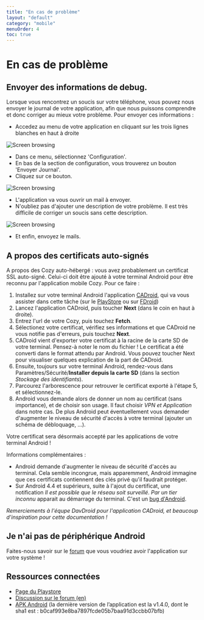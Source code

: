 ```yaml
---
title: "En cas de problème"
layout: "default"
category: "mobile"
menuOrder: 4
toc: true
---
```


# En cas de problème

## Envoyer des informations de debug.
Lorsque vous rencontrez un soucis sur votre téléphone, vous pouvez nous envoyer le journal de votre application, afin que nous puissons comprendre et donc corriger au mieux votre problème.
Pour envoyer ces informations :

 * Accedez au menu de votre application en cliquant sur les trois lignes blanches en haut à droite

![Screen browsing](/assets/images/mobile/logs_fr_01.png)

 * Dans ce menu, sélectionnez 'Configuration'.
 * En bas de la section de configuration, vous trouverez un bouton 'Envoyer Journal'.
 * Cliquez sur ce bouton.

![Screen browsing](/assets/images/mobile/logs_fr_02.png)

 * L'application va vous ouvrir un mail à envoyer.
 * N'oubliez pas d'ajouter une description de votre problème. Il est très difficile de corriger un soucis sans cette description.

![Screen browsing](/assets/images/mobile/logs_fr_03.png)

 * Et enfin, envoyez le mails.

## A propos des certificats auto-signés
A propos des Cozy auto-hébergé : vous avez probablement un certificat SSL auto-signé. Celui-ci doit être ajouté à votre terminal Android pour être reconnu par l'application mobile Cozy. Pour ce faire :

1. Installez sur votre terminal Android l'application [CADroid](https://cadroid.bitfire.at/), qui va vous assister dans cette tâche (sur le [PlayStore](https://play.google.com/store/apps/details?id=at.bitfire.cadroid) ou sur [FDroid](https://f-droid.org/repository/browse/?fdfilter=cadroid&fdid=at.bitfire.cadroid))
2. Lancez l'application CADroid, puis toucher **Next** (dans le coin en haut à droite).
3. Entrez l'url de votre Cozy, puis touchez **Fetch**.
4. Sélectionez votre certificat, vérifiez ses informations et que CADroid ne vous notifie pas d'erreurs, puis touchez **Next**.
5. CADroid vient d'exporter votre certificat à la racine de la carte SD de votre terminal. Pensez-à noter le nom du fichier ! Le certificat a été converti dans le format attendu par Android. Vous pouvez toucher Next pour visualiser quelques explication de la part de CADroid.
6. Ensuite, toujours sur votre terminal Android, rendez-vous dans Paramètres/Sécurité/**Installer depuis la carte SD** (dans la section _Stockage des identifiants_).
7. Parcourez l'arborescence pour retrouver le certificat exporté à l'étape 5, et sélectionnez-le.
8. Android vous demande alors de donner un nom au certificat (sans importance), et de choisir son usage. Il faut choisir _VPN et Application_ dans notre cas. De plus Android peut éventuellement vous demander d'augmenter le niveau de sécurité d'accès à votre terminal (ajouter un schéma de débloquage, ...).

Votre certificat sera désormais accepté par les applications de votre terminal Android !

Informations complémentaires :
* Android demande d'augmenter le niveau de sécurité d'accès au terminal. Cela semble incongrue, mais apparemment, Android immagine que ces certificats contiennent des clés privé qu'il faudrait protéger.
* Sur Android 4.4 et supérieurs, suite à l'ajout du certificat, une notification _Il est possible que le réseau soit surveillé. Par un tier inconnu_ apparait au démarrage du terminal. C'est un [bug d'Android](https://code.google.com/p/android/issues/detail?id=62076).

_Remerciements à l'équpe DavDroid pour l'application CADroid, et beaucoup d'inspiration pour cette documentation !_

## Je n'ai pas de périphérique Android
Faites-nous savoir sur le [forum](https://forum.cozy.io/) que vous voudriez avoir l'application sur votre système !

## Ressources connectées
* [Page du Playstore](https://play.google.com/store/apps/details?id=io.cozy.files_client&hl=)
* [Discussion sur le forum (en)](https://forum.cozy.io/t/i-tried-cozy-mobile/188)
* [APK Android](https://files.cozycloud.cc/android/CozyMobile_lastest.apk) (la dernière version de l’application est la v1.4.0, dont le sha1 est : b0caf993e8ba7897fcde05b7baa91d3ccbb07bfb)

